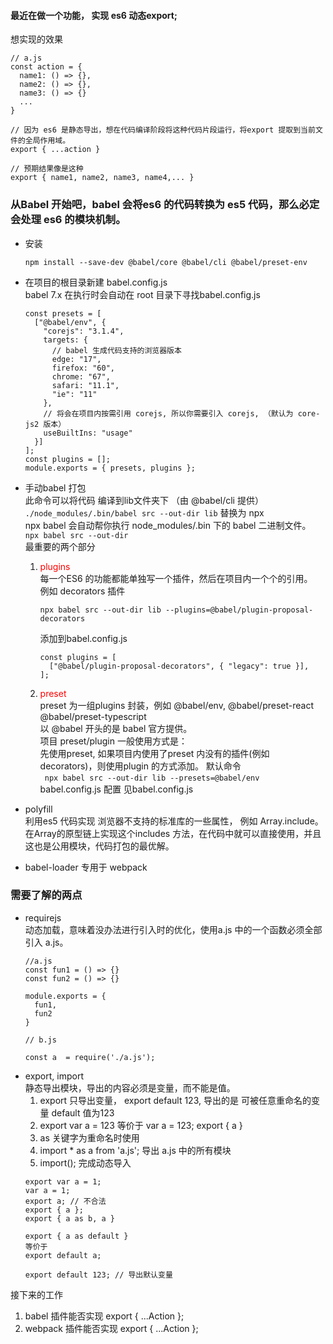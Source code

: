 #### 最近在做一个功能， 实现 es6 动态export;
想实现的效果
``` 
// a.js 
const action = {
  name1: () => {},
  name2: () => {},
  name3: () => {}
  ...
}

// 因为 es6 是静态导出，想在代码编译阶段将这种代码片段运行，将export 提取到当前文件的全局作用域。
export { ...action }

// 预期结果像是这种 
export { name1, name2, name3, name4,... }

```   

### 从Babel 开始吧，babel 会将es6 的代码转换为 es5 代码，那么必定会处理 es6 的模块机制。

- 安装   
  ```
  npm install --save-dev @babel/core @babel/cli @babel/preset-env
  ```     
- 在项目的根目录新建 babel.config.js    
  babel 7.x 在执行时会自动在 root 目录下寻找babel.config.js     
  ```
  const presets = [
    ["@babel/env", {
      "corejs": "3.1.4",
      targets: {
        // babel 生成代码支持的浏览器版本
        edge: "17",
        firefox: "60",
        chrome: "67",
        safari: "11.1",
        "ie": "11"
      },
      // 将会在项目内按需引用 corejs, 所以你需要引入 corejs, （默认为 core-js2 版本）
      useBuiltIns: "usage"
    }]
  ];
  const plugins = [];
  module.exports = { presets, plugins };
  ```     

- 手动babel 打包    
  此命令可以将代码 编译到lib文件夹下 （由 @babel/cli 提供）   
  ``` ./node_modules/.bin/babel src --out-dir lib ``` 替换为 npx    
  npx babel 会自动帮你执行 node_modules/.bin 下的 babel 二进制文件。    
  ``` npx babel src --out-dir ```   
  最重要的两个部分      
  1.  <span style="color:red">plugins </span>  
      每一个ES6 的功能都能单独写一个插件，然后在项目内一个个的引用。  
      例如 decorators 插件
        ``` 
        npx babel src --out-dir lib --plugins=@babel/plugin-proposal-decorators    
        ```   
        添加到babel.config.js 
        ```
        const plugins = [
          ["@babel/plugin-proposal-decorators", { "legacy": true }],
        ];
        ```
  2. <span style="color:red">preset </span>   
      preset 为一组plugins 封装，例如 @babel/env, @babel/preset-react @babel/preset-typescript    
      以 @babel 开头的是 babel 官方提供。   
      项目 preset/plugin 一般使用方式是：  
        先使用preset, 如果项目内使用了preset 内没有的插件(例如 decorators)，则使用plugin 的方式添加。
      默认命令        
      ``` npx babel src --out-dir lib --presets=@babel/env```     
      babel.config.js 配置 见babel.config.js


- polyfill   
  利用es5 代码实现 浏览器不支持的标准库的一些属性， 例如 Array.include。           
    在Array的原型链上实现这个includes 方法，在代码中就可以直接使用，并且这也是公用模块，代码打包的最优解。

- babel-loader 专用于 webpack   

### 需要了解的两点  

- requirejs   
  动态加载，意味着没办法进行引入时的优化，使用a.js 中的一个函数必须全部引入 a.js。  
  ```
  //a.js
  const fun1 = () => {}
  const fun2 = () => {}

  module.exports = {
    fun1,
    fun2
  }

  // b.js 

  const a  = require('./a.js');
  ```     
- export, import  
  静态导出模块，导出的内容必须是变量，而不能是值。    
  1. export 只导出变量， export default 123, 导出的是 可被任意重命名的变量 default 值为123
  2. export var a = 123 等价于 var a = 123; export { a }
  3. as 关键字为重命名时使用 
  4. import * as a from 'a.js'; 导出 a.js 中的所有模块
  5. import(); 完成动态导入
  ```
  export var a = 1;
  var a = 1;
  export a; // 不合法
  export { a }; 
  export { a as b, a }

  export { a as default } 
  等价于 
  export default a;

  export default 123; // 导出默认变量 
  ```  


接下来的工作    
1. babel 插件能否实现 export { ...Action };
2. webpack 插件能否实现 export { ...Action };
